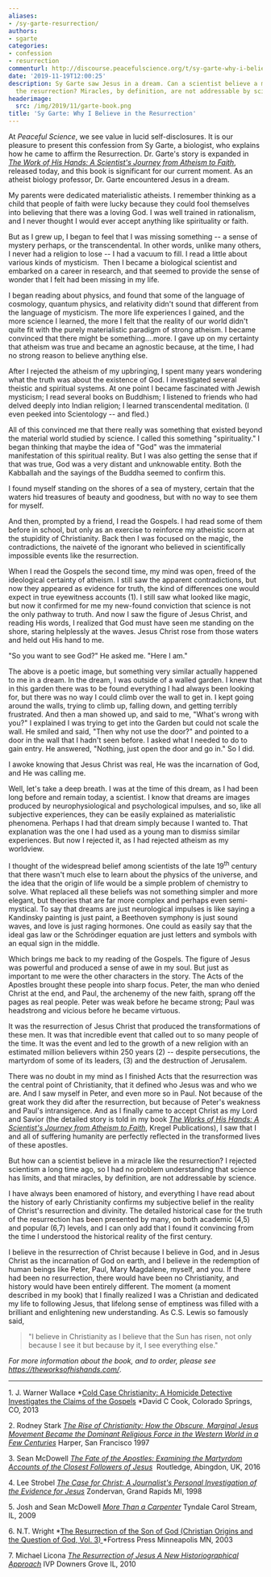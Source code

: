 ```yaml
---
aliases:
- /sy-garte-resurrection/
authors:
- sgarte
categories:
- confession
- resurrection
commenturl: http://discourse.peacefulscience.org/t/sy-garte-why-i-believe-in-the-resurrection/8547
date: '2019-11-19T12:00:25'
description: Sy Garte saw Jesus in a dream. Can a scientist believe a miracle like
  the resurrection? Miracles, by definition, are not addressable by science.
headerimage:
  src: /img/2019/11/garte-book.png
title: 'Sy Garte: Why I Believe in the Resurrection'
---
```


At *Peaceful Science*, we see value in lucid self-disclosures. It is our pleasure to present this confession from Sy Garte, a biologist, who explains how he came to affirm the Resurrection. Dr. Garte's story is expanded in *[The Work of His Hands: A Scientist's Journey from Atheism to Faith](https://www.amazon.com/Works-His-Hands-Scientists-Journey/dp/0825446074)*, released today, and this book is significant for our current moment. As an atheist biology professor, Dr. Garte encountered Jesus in a dream.

My parents were dedicated materialistic atheists. I remember thinking as a child that people of faith were lucky because they could fool themselves into believing that there was a loving God. I was well trained in rationalism, and I never thought I would ever accept anything like spirituality or faith.

But as I grew up, I began to feel that I was missing something -- a sense of mystery perhaps, or the transcendental. In other words, unlike many others, I never had a religion to lose -- I had a vacuum to fill. I read a little about various kinds of mysticism.  Then I became a biological scientist and embarked on a career in research, and that seemed to provide the sense of wonder that I felt had been missing in my life.

I began reading about physics, and found that some of the language of cosmology, quantum physics, and relativity didn't sound that different from the language of mysticism. The more life experiences I gained, and the more science I learned, the more I felt that the reality of our world didn't quite fit with the purely materialistic paradigm of strong atheism. I became convinced that there might be something....more. I gave up on my certainty that atheism was true and became an agnostic because, at the time, I had no strong reason to believe anything else.

After I rejected the atheism of my upbringing, I spent many years wondering what the truth was about the existence of God. I investigated several theistic and spiritual systems. At one point I became fascinated with Jewish mysticism; I read several books on Buddhism; I listened to friends who had delved deeply into Indian religion; I learned transcendental meditation. (I even peeked into Scientology -- and fled.)

All of this convinced me that there really was something that existed beyond the material world studied by science. I called this something "spirituality." I began thinking that maybe the idea of "God" was the immaterial manifestation of this spiritual reality. But I was also getting the sense that if that was true, God was a very distant and unknowable entity. Both the Kabballah and the sayings of the Buddha seemed to confirm this.

I found myself standing on the shores of a sea of mystery, certain that the waters hid treasures of beauty and goodness, but with no way to see them for myself.

And then, prompted by a friend, I read the Gospels. I had read some of them before in school, but only as an exercise to reinforce my atheistic scorn at the stupidity of Christianity. Back then I was focused on the magic, the contradictions, the naiveté of the ignorant who believed in scientifically impossible events like the resurrection.

When I read the Gospels the second time, my mind was open, freed of the ideological certainty of atheism. I still saw the apparent contradictions, but now they appeared as evidence for truth, the kind of differences one would expect in true eyewitness accounts (1). I still saw what looked like magic, but now it confirmed for me my new-found conviction that science is not the only pathway to truth. And now I saw the figure of Jesus Christ, and reading His words, I realized that God must have seen me standing on the shore, staring helplessly at the waves. Jesus Christ rose from those waters and held out His hand to me.

"So you want to see God?" He asked me. "Here I am."

The above is a poetic image, but something very similar actually happened to me in a dream. In the dream, I was outside of a walled garden. I knew that in this garden there was to be found everything I had always been looking for, but there was no way I could climb over the wall to get in. I kept going around the walls, trying to climb up, falling down, and getting terribly frustrated. And then a man showed up, and said to me, "What's wrong with you?" I explained I was trying to get into the Garden but could not scale the wall. He smiled and said, "Then why not use the door?" and pointed to a door in the wall that I hadn't seen before. I asked what I needed to do to gain entry. He answered, "Nothing, just open the door and go in." So I did.

I awoke knowing that Jesus Christ was real, He was the incarnation of God, and He was calling me.

Well, let's take a deep breath. I was at the time of this dream, as I had been long before and remain today, a scientist. I know that dreams are images produced by neurophysiological and psychological impulses, and so, like all subjective experiences, they can be easily explained as materialistic phenomena. Perhaps I had that dream simply because I wanted to. That explanation was the one I had used as a young man to dismiss similar experiences. But now I rejected it, as I had rejected atheism as my worldview.

I thought of the widespread belief among scientists of the late 19<sup>th</sup> century that there wasn't much else to learn about the physics of the universe, and the idea that the origin of life would be a simple problem of chemistry to solve. What replaced all these beliefs was not something simpler and more elegant, but theories that are far more complex and perhaps even semi-mystical. To say that dreams are just neurological impulses is like saying a Kandinsky painting is just paint, a Beethoven symphony is just sound waves, and love is just raging hormones. One could as easily say that the ideal gas law or the Schrödinger equation are just letters and symbols with an equal sign in the middle.

Which brings me back to my reading of the Gospels. The figure of Jesus was powerful and produced a sense of awe in my soul. But just as important to me were the other characters in the story. The Acts of the Apostles brought these people into sharp focus. Peter, the man who denied Christ at the end, and Paul, the archenemy of the new faith, sprang off the pages as real people. Peter was weak before he became strong; Paul was headstrong and vicious before he became virtuous.

It was the resurrection of Jesus Christ that produced the transformations of these men. It was that incredible event that called out to so many people of the time. It was the event and led to the growth of a new religion with an estimated million believers within 250 years (2) -- despite persecutions, the martyrdom of some of its leaders, (3) and the destruction of Jerusalem.

There was no doubt in my mind as I finished Acts that the resurrection was the central point of Christianity, that it defined who Jesus was and who we are. And I saw myself in Peter, and even more so in Paul. Not because of the great work they did after the resurrection, but because of Peter's weakness and Paul's intransigence. And as I finally came to accept Christ as my Lord and Savior (the detailed story is told in my book *[The Works of His Hands: A Scientist's Journey from Atheism to Faith](https://www.amazon.com/Works-His-Hands-Scientists-Journey/dp/0825446074)*, Kregel Publications), I saw that I and all of suffering humanity are perfectly reflected in the transformed lives of these apostles.

But how can a scientist believe in a miracle like the resurrection? I rejected scientism a long time ago, so I had no problem understanding that science has limits, and that miracles, by definition, are not addressable by science.

I have always been enamored of history, and everything I have read about the history of early Christianity confirms my subjective belief in the reality of Christ's resurrection and divinity. The detailed historical case for the truth of the resurrection has been presented by many, on both academic (4,5) and popular (6,7) levels, and I can only add that I found it convincing from the time I understood the historical reality of the first century.

I believe in the resurrection of Christ because I believe in God, and in Jesus Christ as the incarnation of God on earth, and I believe in the redemption of human beings like Peter, Paul, Mary Magdalene, myself, and you. If there had been no resurrection, there would have been no Christianity, and history would have been entirely different. The moment (a moment described in my book) that I finally realized I was a Christian and dedicated my life to following Jesus, that lifelong sense of emptiness was filled with a brilliant and enlightening new understanding. As C.S. Lewis so famously said,

> "I believe in Christianity as I believe that the Sun has risen, not only because I see it but because by it, I see everything else."

*For more information about the book, and to order, please see      <https://theworksofhishands.com/>*.

------------------------------------------------------------------------

1\. J. Warner Wallace *[Cold Case Christianity: A Homicide Detective Investigates the Claims of the Gospels](https://www.amazon.com/Cold-Case-Christianity-Homicide-Detective-Investigates/dp/1434704696) *David C Cook, Colorado Springs, CO, 2013

2\. Rodney Stark *[The Rise of Christianity: How the Obscure, Marginal Jesus Movement Became the Dominant Religious Force in the Western World in a Few Centuries](https://www.amazon.com/Rise-Christianity-Marginal-Religious-Centuries/dp/0060677015)* Harper, San Francisco 1997

3\. Sean McDowell *[The Fate of the Apostles: Examining the Martyrdom Accounts of the Closest Followers of Jesus](https://www.amazon.com/Fate-Apostles-Sean-McDowell/dp/1138549134)*  Routledge, Abingdon, UK, 2016

4\. Lee Strobel *[The Case for Christ: A Journalist's Personal Investigation of the Evidence for Jesus](https://www.amazon.com/dp/B01863JLK2)* Zondervan, Grand Rapids MI, 1998

5\. Josh and Sean McDowell *[More Than a Carpenter](https://www.amazon.com/More-Than-Carpenter-Josh-McDowell/dp/1414326270)* Tyndale Carol Stream, IL, 2009

6\. N.T. Wright *[The Resurrection of the Son of God (Christian Origins and the Question of God, Vol. 3) ](https://www.amazon.com/Resurrection-Christian-Origins-Question-Vol/dp/0800626796)*Fortress Press Minneapolis MN, 2003

7\. Michael Licona *[The Resurrection of Jesus A New Historiographical Approach](https://www.amazon.com/Resurrection-Jesus-New-Historiographical-Approach/dp/0830827196)* IVP Downers Grove IL, 2010
